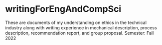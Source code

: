 # writingForEngAndCompSci
These are documents of my understanding on ethics in the technical industry along with writing experience in mechanical description, process description, recommendation report, and group proposal. Semester: Fall 2022

